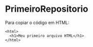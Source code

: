 # PrimeiroRepositorio

Para copiar o código em HTML:
```
<html>
  <h1>Meu primeiro arquivo HTML</h1>
</html>
```
